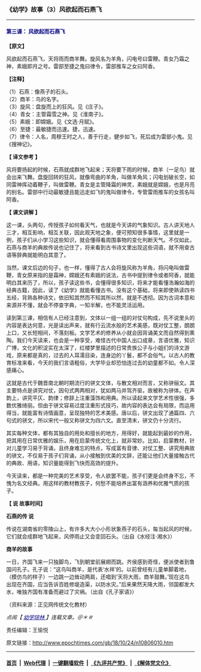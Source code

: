 ### 《幼学》故事（3）风欲起而石燕飞
------------------------

<h4>
 <span style="color: #000080;">
  <strong>
   第三课：
  </strong>
  <strong>
   风欲起而石燕飞
  </strong>
 </span>
</h4>
<p>
 <strong>
  【原文】
 </strong>
</p>
<p>
 风欲起而石燕飞，天将雨而商羊舞。旋风名为羊角，闪电号曰雷鞭。青女乃霜之神，素娥即月之号。雷部至捷之鬼曰律令，雷部推车之女曰阿香。
</p>
<p>
 <strong>
  【注释】
 </strong>
</p>
<p>
 （1）石燕：像燕子的石头。
 <br/>
 （2）商羊：鸟的名字。
 <br/>
 （3）旋风：盘旋而上的狂风。见《庄子》。
 <br/>
 （4）青女：主管霜雪之神。见《淮南子》。
 <br/>
 （5）素娥：即嫦娥。见《文选‧月赋》。
 <br/>
 （6）至捷：最敏捷而迅速。捷，迅速。
 <br/>
 （7）律令：人名，周穆王时之人，善于行走，健步如飞，死后成为雷部小鬼。见《搜神记》。
</p>
<p>
 <strong>
  【
 </strong>
 <strong>
  译文参考
 </strong>
 <strong>
  】
 </strong>
</p>
<p>
 风将要扬起的时候，石燕就成群地飞起来；天将要下雨的时候，商羊（一足鸟）就会出来飞舞。盘旋回转的狂风，就像弯曲的羊角，叫做羊角风；闪电划破长空，如同雷神挥动着鞭子，叫做雷鞭。青女是主管降霜的神灵，素娥就是嫦娥，也是月亮的别名。雷部中行动最敏捷且能迅走如飞的鬼叫做律令，专管雷雨推车的女孩名叫阿香。
</p>
<p>
 <strong>
  【
 </strong>
 <strong>
  课文讲解
 </strong>
 <strong>
  】
 </strong>
</p>
<p>
 这一课，头两句，传授孩子如何看天气，也就是今天讲的气象知识。古人讲天地人三才，相互影响，相互关联，因此观天地之象，便可预知很多事情，这里就是一例，孩子们从小学习这些知识，就会懂得看周围事物的变化判断天气。不仅如此，石燕与商羊的典故传说也记住了，将来看到古书诗文里出现这些词语，就不用查古语等辞典就能明白其意了。
</p>
<p>
 当然，课文后边的句子，也一样，懂得了古人会将旋风称为羊角，将闪电叫做雷鞭，青女原来指的是霜神，嫦娥还有素娥的说法，古书中提到律令或者阿香，就能明白其来历了，所以，孩子读这些书，会懂得很多知识，将来才能看懂浩瀚如海的经典古籍，因此，读了《幼学》就能看懂古书。没有这个基础，将来即使熟读四书五经，背熟各种诗文，依旧知其然而不知其所以然，就是不透彻。因为古词本意和来源并不懂，就会不停查字典，一知半解，也不能灵活运用。
</p>
<p>
 读到第三课，相信有人已经注意到，文体以一组一组的对仗句构成，先不说里头的内容是表达何意，光是读出声来，就有行云流水般的艺术美感，既对仗工整，朗朗上口，又长短相间，不落刻板。文学艺术的修养从小就会因背诵美文而自然得到熏陶。我们今天读来，也会是一种享受，难怪古代中国人出口成章，言语优雅，知识广博，文化的积淀实在太深了，红楼梦里描述的日常贵族公子与小姐们的诗文游戏，原来都是真的，过去的人耳濡目染，连身边的丫鬟，都不会俗气。以古人的教育标准来看，今天的我们言语粗俗，大学毕业却恐怕连过去的幼童都不如。令人深感痛心。
</p>
<p>
 这就是古代于魏晋南北朝时期流行的骈文文体，与散文相对而言，又称骈俪文。其主要特点是讲究对仗，因句式两两相对，犹如两马并驾齐驱，故被称为骈体。在声韵上，讲究平仄、韵律；修辞上注重藻饰和用典。所以读起来文学艺术性很强，多数优雅绮丽。但由于骈文容易过度注重形式技巧，故内容的表达会有局限，而运用得当，就能富有诗情画意，呈现独特的艺术美感。唐以后，骈文出现了通篇四、六句式的骈文，所以宋代一般又称骈文为四六文。直至清末，骈文仍十分流行。
</p>
<p>
 其实每种文体，都有其独自的用处和擅长的地方，用得好，就能起到最妙的作用，把其用在日常优雅的娱乐，用在启蒙传统文化上，就非常妙。比如，启蒙教材，针对儿童学习易于背诵，且终身难忘的特点，写成富有音律、对仗工整、讲究用典故的骈文，不仅易于孩子们背诵，从小接触到优美的文辞，还能让他们大量接触古代的典故、用语，知识量能得到飞快而高效的提升。
</p>
<p>
 今天读来，都是一种完美的艺术享受，令人欲罢不能，孩子们更是会终身不忘，不愧为名文经典。用这样的教材教孩子，何愁不能培养出富有涵养和优雅气质的孩子。
</p>
<p>
 <strong>
  【
 </strong>
 <strong>
  说
 </strong>
 <strong>
  故事时间】
 </strong>
</p>
<p>
 <strong>
  石燕的传
 </strong>
 <strong>
  说
 </strong>
</p>
<p>
 传说在湖南省的零陵山上，有许多大大小小形状象燕子的石头，每当起风的时候，它们就会成群地飞起来，风停雨止又会变回石头。（出自《水经注‧湘水》）
</p>
<p>
 <strong>
  商羊的故事
 </strong>
</p>
<p>
 一日，齐国飞来一只独脚鸟，飞到朝堂前展翅而跳。齐侯感到奇怪，便派使者到鲁国问孔子。孔子说：“这鸟叫商羊，是代表‘水祥’的。以前曾经有儿童单脚着地，（模仿鸟的样子）一边跳一边耸动两肩，还唱到‘天将大雨，商羊鼓舞。’现在这鸟出现在齐国，应当告诉百姓修堤造渠，以防水灾。”后来果然天降大雨，邻国都发大水，唯独齐国有准备而避过了灾祸。（出自《孔子家语》）
</p>
<p>
 （资料来源：正见网传统文化教材）
</p>
<p>
 <em>
  点阅【
  <span style="color: #000080;">
   <a href="https://www.epochtimes.com/gb/tag/%E5%B9%BC%E5%AD%B8%E7%93%8A%E6%9E%97.html" style="color: #000080;">
    幼学琼林
   </a>
  </span>
  】连载文章。＠＊＃
 </em>
</p>
<p>
 责任编辑：王愉悦
</p>

原文链接：http://www.epochtimes.com/gb/18/10/24/n10806010.htm


------------------------
#### [首页](https://github.com/gfw-breaker/banned-news/blob/master/README.md) &nbsp;|&nbsp; [Web代理](https://github.com/labour-camp/helloworld) &nbsp;|&nbsp; [一键翻墙软件](https://github.com/gfw-breaker/nogfw/blob/master/README.md) &nbsp;|&nbsp; [《九评共产党》](https://github.com/gfw-breaker/9ping.md/blob/master/README.md#九评之一评共产党是什么) &nbsp;|&nbsp; [《解体党文化》](https://github.com/gfw-breaker/jtdwh.md/blob/master/README.md#绪论)

